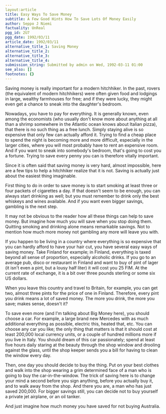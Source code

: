 ```yaml
---
layout:article
title: Easy Ways To Save Money
subtitle: A Few Good Hints How To Save Lots Of Money Easily
author: Seppo J Niemi
factuality: UnReal
pgg_id: 2U7
pgg_date: 1992/03/11
article_date: 1992/03/11
alternative_title_1: Saving Money
alternative_title_2: 
alternative_title_3: 
alternative_title_4: 
submission_string: Submitted by admin on Wed, 1992-03-11 01:00
see_also: []
footnotes: {}
---
```

<div>
<p>Saving money is really important for a modern hitchhiker. In the past, rovers (the equivalent of modern hitchhikers) were often given food and lodgings in large, wealthy farmhouses for free; and if they were lucky, they might even get a chance to sneak into the daughter's bedroom.</p>
<p>Nowadays, you have to pay for everything. It is generally known, even among the economists (who usually don't know more about anything at all than a shrimp somewhere in the Atlantic ocean knows about Italian pizza), that there is no such thing as a free lunch. Simply staying alive is so expensive that only few can actually afford it. Trying to find a cheap place to spend the night is becoming more and more difficult, especially in the larger cities, where you will most probably have to rent an expensive room. And if you want to sneak into somebody's bedroom, that's going to cost you a fortune. Trying to save every penny you can is therefore vitally important.</p>
<p>Since it is often said that saving money is very hard, almost impossible, here are a few tips to help a hitchhiker realize that it is not. Saving is actually just about the easiest thing imaginable.</p>
<p>First thing to do in order to save money is to start smoking at least three or four packets of cigarettes a day. If that doesn't seem to be enough, you can always start drinking as well; but you must remember to drink only the best whiskeys and wines available. And if you want even bigger savings, gambling is the next step.</p>
<p>It may not be obvious to the reader how all these things can help to save money. But imagine how much you will save when you stop doing them. Quitting smoking and drinking alone means remarkable savings. Not to mention how much more money not gambling any more will leave you with.</p>
<p>If you happen to be living in a country where everything is so expensive that you can hardly afford to have your hair cut, you have several easy ways of saving money. Take Finland for example; in Finland, everything is taxed beyond all sense of proportion, especially alcoholic drinks. If you go to an average pub, disco or restaurant in Finland and want to buy of pint of lager (it isn't even a pint, but a lousy half liter) it will cost you 25 FIM. At the current rate of exchange, it is a bit over three pounds sterling or some six US dollars.</p>
<p>When you leave this country and travel to Britain, for example, you can get two, almost three pints for the price of one in Finland. Therefore, every pint you drink means a lot of saved money. The more you drink, the more you save; makes sense, doesn't it?</p>
<p>To save even more (and I'm talking about Big Money here), you should choose a car. For example, a large brand new Mercedes with as much additional everything as possible, electric this, heated that, etc. You can choose any car you like; the only thing that matters is that it should cost at least 200,000 local currency units, or a couple of hundred millions more if you live in Italy. You should dream of this car passionately; spend at least five hours daily staring at the beauty through the shop window and drooling against the glass, until the shop keeper sends you a bill for having to clean the window every day.</p>
<p>Then, one day you should decide to buy the thing. Put on your best clothes and walk into the shop wearing a grim determined face of a man who is going to buy the car-in-the-window. The trick of saving here is to change your mind a second before you sign anything, before you actually buy it, and to walk away from the shop. And there you are, a man who has just saved 200,000. For bigger savings still, you can decide not to buy yourself a private jet airplane, or an oil tanker.</p>
<p>And just imagine how much money you have saved for not buying Australia. <!--Amazon_CLS_IM_END--></p>
</div>

